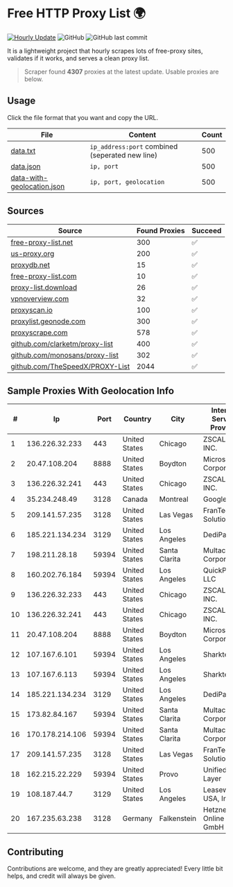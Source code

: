 
# Free HTTP Proxy List 🌍

[![Hourly Update](https://github.com/mertguvencli/http-proxy-list/actions/workflows/main.yml/badge.svg?branch=main)](https://github.com/mertguvencli/http-proxy-list/actions/workflows/main.yml)
![GitHub](https://img.shields.io/github/license/mertguvencli/http-proxy-list)
![GitHub last commit](https://img.shields.io/github/last-commit/mertguvencli/http-proxy-list)

It is a lightweight project that hourly scrapes lots of free-proxy sites, validates if it works, and serves a clean proxy list.


> Scraper found **4307** proxies at the latest update. Usable proxies are below.

## Usage

Click the file format that you want and copy the URL.


|File|Content|Count|
|----|-------|-----|
|[data.txt](https://raw.githubusercontent.com/mertguvencli/http-proxy-list/main/proxy-list/data.txt)|`ip_address:port` combined (seperated new line)|500|
|[data.json](https://raw.githubusercontent.com/mertguvencli/http-proxy-list/main/proxy-list/data.json)|`ip, port`|500|
|[data-with-geolocation.json](https://raw.githubusercontent.com/mertguvencli/http-proxy-list/main/proxy-list/data-with-geolocation.json)|`ip, port, geolocation`|500|

## Sources

|Source|Found Proxies|Succeed|
|------|-------------|-------|
|[free-proxy-list.net](https://free-proxy-list.net)|300|✅|
|[us-proxy.org](https://www.us-proxy.org)|200|✅|
|[proxydb.net](http://proxydb.net)|15|✅|
|[free-proxy-list.com](https://free-proxy-list.com/?page=&port=&type%5B%5D=http&type%5B%5D=https&up_time=0&search=Search)|10|✅|
|[proxy-list.download](https://www.proxy-list.download/HTTP)|26|✅|
|[vpnoverview.com](https://vpnoverview.com/privacy/anonymous-browsing/free-proxy-servers)|32|✅|
|[proxyscan.io](https://www.proxyscan.io)|100|✅|
|[proxylist.geonode.com](https://proxylist.geonode.com/api/proxy-list?limit=300&page=1&sort_by=lastChecked&sort_type=desc&protocols=http,https)|300|✅|
|[proxyscrape.com](https://api.proxyscrape.com/v2/?request=displayproxies&protocol=http&timeout=10000&country=all&ssl=all&anonymity=all)|578|✅|
|[github.com/clarketm/proxy-list](https://raw.githubusercontent.com/clarketm/proxy-list/master/proxy-list-raw.txt)|400|✅|
|[github.com/monosans/proxy-list](https://raw.githubusercontent.com/monosans/proxy-list/main/proxies/http.txt)|302|✅|
|[github.com/TheSpeedX/PROXY-List](https://raw.githubusercontent.com/TheSpeedX/PROXY-List/master/http.txt)|2044|✅|


## Sample Proxies With Geolocation Info

|#|Ip|Port|Country|City|Internet Service Provider|
|-|--|----|-------|----|-------------------------|
|1|136.226.32.233|443|United States|Chicago|ZSCALER, INC.|
|2|20.47.108.204|8888|United States|Boydton|Microsoft Corporation|
|3|136.226.32.241|443|United States|Chicago|ZSCALER, INC.|
|4|35.234.248.49|3128|Canada|Montreal|Google LLC|
|5|209.141.57.235|3128|United States|Las Vegas|FranTech Solutions|
|6|185.221.134.234|3129|United States|Los Angeles|DediPath|
|7|198.211.28.18|59394|United States|Santa Clarita|Multacom Corporation|
|8|160.202.76.184|59394|United States|Los Angeles|QuickPacket, LLC|
|9|136.226.32.233|443|United States|Chicago|ZSCALER, INC.|
|10|136.226.32.241|443|United States|Chicago|ZSCALER, INC.|
|11|20.47.108.204|8888|United States|Boydton|Microsoft Corporation|
|12|107.167.6.101|59394|United States|Los Angeles|Sharktech|
|13|107.167.6.113|59394|United States|Los Angeles|Sharktech|
|14|185.221.134.234|3129|United States|Los Angeles|DediPath|
|15|173.82.84.167|59394|United States|Santa Clarita|Multacom Corporation|
|16|170.178.214.106|59394|United States|Santa Clarita|Multacom Corporation|
|17|209.141.57.235|3128|United States|Las Vegas|FranTech Solutions|
|18|162.215.22.229|59394|United States|Provo|Unified Layer|
|19|108.187.44.7|3129|United States|Los Angeles|Leaseweb USA, Inc.|
|20|167.235.63.238|3128|Germany|Falkenstein|Hetzner Online GmbH|



## Contributing

Contributions are welcome, and they are greatly appreciated! Every
little bit helps, and credit will always be given.

